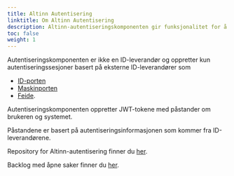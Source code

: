 ```yaml
---
title: Altinn Autentisering
linktitle: Om Altinn Autentisering
description: Altinn-autentiseringskomponenten gir funksjonalitet for å autentisere brukere og systemer som får tilgang til Altinn-apper og Altinn-plattformen.
toc: false
weight: 1
---
```


Autentiseringskomponenten er ikke en ID-leverandør og oppretter kun autentiseringssesjoner basert på eksterne 
ID-leverandører som 
- [ID-porten](https://eid.difi.no/nb/id-porten)
- [Maskinporten](https://samarbeid.digdir.no/maskinporten/maskinporten/25) 
- [Feide](https://www.feide.no/).

Autentiseringskomponenten oppretter JWT-tokene med påstander om brukeren og systemet.

Påstandene er basert på autentiseringsinformasjonen som kommer fra ID-leverandørene.

Repository for Altinn-autentisering finner du [her](https://github.com/Altinn/altinn-authentication).

Backlog med åpne saker finner du [her](https://github.com/Altinn/altinn-authentication/issues).
